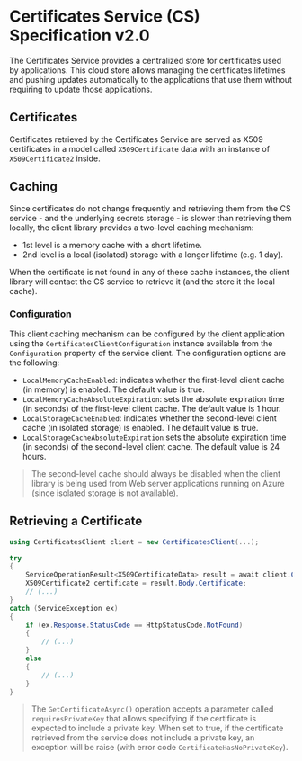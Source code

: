 # Certificates Service (CS) Specification v2.0

The Certificates Service provides a centralized store for certificates used by applications. This cloud store allows managing the certificates lifetimes and pushing updates automatically to the applications that use them without requiring to update those applications.

## Certificates

Certificates retrieved by the Certificates Service are served as X509 certificates in a model called `X509Certificate` data with an instance of `X509Certificate2` inside.

## Caching

Since certificates do not change frequently and retrieving them from the CS service - and the underlying secrets storage - is slower than retrieving them locally, the client library provides a two-level caching mechanism:

- 1st level is a memory cache with a short lifetime.
- 2nd level is a local (isolated) storage with a longer lifetime (e.g. 1 day).

When the certificate is not found in any of these cache instances, the client library will contact the CS service to retrieve it (and the store it the local cache).

### Configuration

This client caching mechanism can be configured by the client application using the `CertificatesClientConfiguration` instance available from the `Configuration` property of the service client. The configuration options are the following:

- `LocalMemoryCacheEnabled`: indicates whether the first-level client cache (in memory) is enabled. The default value is true.
- `LocalMemoryCacheAbsoluteExpiration`: sets the absolute expiration time (in seconds) of the first-level client cache. The default value is 1 hour.
- `LocalStorageCacheEnabled`: indicates whether the second-level client cache (in isolated storage) is enabled. The default value is true.
- `LocalStorageCacheAbsoluteExpiration` sets the absolute expiration time (in seconds) of the second-level client cache. The default value is 24 hours.

> The second-level cache should always be disabled when the client library is being used from Web server applications running on Azure (since isolated storage is not available).

## Retrieving a Certificate

```csharp
using CertificatesClient client = new CertificatesClient(...);

try
{
    ServiceOperationResult<X509CertificateData> result = await client.Certificates.GetCertificateAsync("MyCertificate").ConfigureAwait(false);
    X509Certificate2 certificate = result.Body.Certificate;
    // (...)
}
catch (ServiceException ex)
{
    if (ex.Response.StatusCode == HttpStatusCode.NotFound)
    {
        // (...)
    }
    else
    {
        // (...)
    }
}
```

> The `GetCertificateAsync()` operation accepts a parameter called `requiresPrivateKey` that allows specifying if the certificate is expected to include a private key. When set to true, if the certificate retrieved from the service does not include a private key, an exception will be raise (with error code `CertificateHasNoPrivateKey`).